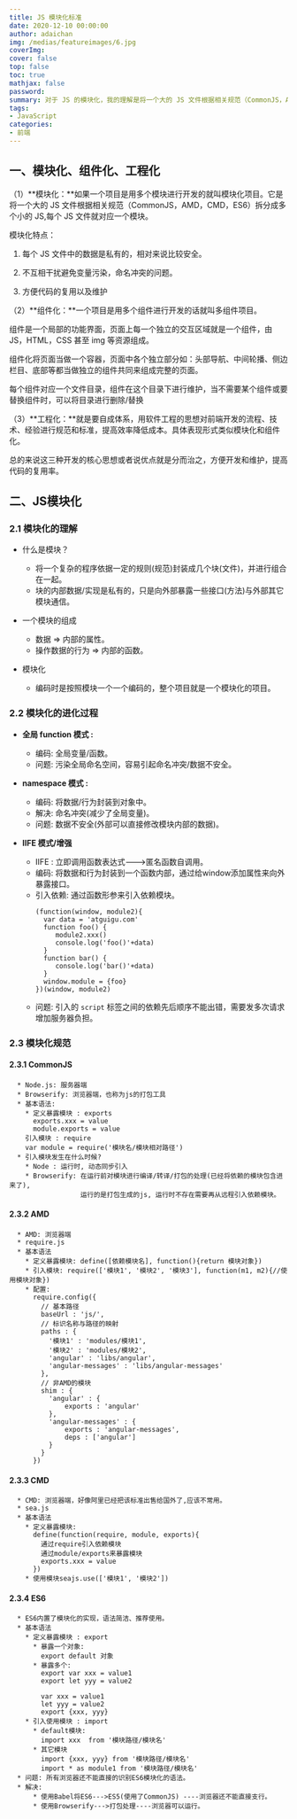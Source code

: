 ```yaml
---
title: JS 模块化标准
date: 2020-12-10 00:00:00
author: adaichan
img: /medias/featureimages/6.jpg
coverImg:
cover: false
top: false
toc: true
mathjax: false
password:
summary: 对于 JS 的模块化，我的理解是将一个大的 JS 文件根据相关规范（CommonJS，AMD，CMD，ES6）拆分成多个小的 JS,每个 JS 文件就对应一个模块,这里将这几种规范标准对应的语法写一遍，其实就是个分而治之的思想。
tags:
- JavaScript
categories:
- 前端
---
```


## 一、模块化、组件化、工程化

（1）**模块化：**如果一个项目是用多个模块进行开发的就叫模块化项目。它是将一个大的 JS 文件根据相关规范（CommonJS，AMD，CMD，ES6）拆分成多个小的 JS,每个 JS 文件就对应一个模块。

模块化特点：

1. 每个 JS 文件中的数据是私有的，相对来说比较安全。

2. 不互相干扰避免变量污染，命名冲突的问题。

3. 方便代码的复用以及维护

（2）**组件化：**一个项目是用多个组件进行开发的话就叫多组件项目。

   组件是一个局部的功能界面，页面上每一个独立的交互区域就是一个组件，由 JS，HTML，CSS 甚至 img 等资源组成。

   组件化将页面当做一个容器，页面中各个独立部分如：头部导航、中间轮播、侧边栏目、底部等都当做独立的组件共同来组成完整的页面。

每个组件对应一个文件目录，组件在这个目录下进行维护，当不需要某个组件或要替换组件时，可以将目录进行删除/替换

（3）**工程化：**就是要自成体系，用软件工程的思想对前端开发的流程、技术、经验进行规范和标准，提高效率降低成本。具体表现形式类似模块化和组件化。

总的来说这三种开发的核心思想或者说优点就是分而治之，方便开发和维护，提高代码的复用率。

## 二、JS模块化

### 2.1 模块化的理解
* 什么是模块？
  * 将一个复杂的程序依据一定的规则(规范)封装成几个块(文件)，并进行组合在一起。
  * 块的内部数据/实现是私有的，只是向外部暴露一些接口(方法)与外部其它模块通信。
* 一个模块的组成
  * 数据 => 内部的属性。
  * 操作数据的行为 => 内部的函数。
* 模块化
  
  * 编码时是按照模块一个一个编码的，整个项目就是一个模块化的项目。
### 2.2 模块化的进化过程

  * **全局 function 模式 :** 
    
    * 编码: 全局变量/函数。
    * 问题: 污染全局命名空间，容易引起命名冲突/数据不安全。
    
  * **namespace 模式 :** 
    
    * 编码: 将数据/行为封装到对象中。
    * 解决: 命名冲突(减少了全局变量)。
    * 问题: 数据不安全(外部可以直接修改模块内部的数据)。
  * **IIFE 模式/增强**
    
    * IIFE : 立即调用函数表达式--->匿名函数自调用。
    * 编码: 将数据和行为封装到一个函数内部，通过给window添加属性来向外暴露接口。
    * 引入依赖: 通过函数形参来引入依赖模块。
      ```
      (function(window, module2){
        var data = 'atguigu.com'
        function foo() {
           module2.xxx()
           console.log('foo()'+data)
        }
        function bar() {
           console.log('bar()'+data)
        }  
        window.module = {foo}
      })(window, module2)
      ```
    * 问题: 引入的 `script` 标签之间的依赖先后顺序不能出错，需要发多次请求增加服务器负担。
### 2.3 模块化规范
#### 2.3.1 CommonJS
      * Node.js: 服务器端
      * Browserify: 浏览器端，也称为js的打包工具
      * 基本语法:
        * 定义暴露模块 : exports
          exports.xxx = value
          module.exports = value
        引入模块 : require
        var module = require('模块名/模块相对路径')
      * 引入模块发生在什么时候?
        * Node : 运行时, 动态同步引入
        * Browserify: 在运行前对模块进行编译/转译/打包的处理(已经将依赖的模块包含进来了), 
                      运行的是打包生成的js, 运行时不存在需要再从远程引入依赖模块。
#### 2.3.2 AMD
      * AMD: 浏览器端
      * require.js
      * 基本语法
        * 定义暴露模块: define([依赖模块名], function(){return 模块对象})
        * 引入模块: require(['模块1', '模块2', '模块3'], function(m1, m2){//使用模块对象})
        * 配置: 
          require.config({
            // 基本路径
            baseUrl : 'js/',
            // 标识名称与路径的映射
            paths : {
              '模块1' : 'modules/模块1',
              '模块2' : 'modules/模块2',
              'angular' : 'libs/angular',
              'angular-messages' : 'libs/angular-messages'
            },
            // 非AMD的模块
            shim : {
              'angular' : {
                  exports : 'angular'
              },
              'angular-messages' : {
                  exports : 'angular-messages',
                  deps : ['angular']
              }
            }
          })
#### 2.3.3 CMD
      * CMD: 浏览器端，好像阿里已经把该标准出售给国外了,应该不常用。
      * sea.js
      * 基本语法
        * 定义暴露模块: 
          define(function(require, module, exports){
            通过require引入依赖模块
            通过module/exports来暴露模块
            exports.xxx = value
          })
        * 使用模块seajs.use(['模块1', '模块2'])
#### 2.3.4 ES6
      * ES6内置了模块化的实现，语法简洁、推荐使用。
      * 基本语法
        * 定义暴露模块 : export
          * 暴露一个对象: 
            export default 对象
          * 暴露多个: 
            export var xxx = value1
            export let yyy = value2
            
            var xxx = value1
            let yyy = value2
            export {xxx, yyy}   
        * 引入使用模块 : import
          * default模块:
            import xxx  from '模块路径/模块名'
          * 其它模块
            import {xxx, yyy} from '模块路径/模块名'
            import * as module1 from '模块路径/模块名'
      * 问题: 所有浏览器还不能直接的识别ES6模块化的语法。
      * 解决:
          * 使用Babel将ES6--->ES5(使用了CommonJS) ----浏览器还不能直接支行。
          * 使用Browserify--->打包处理----浏览器可以运行。